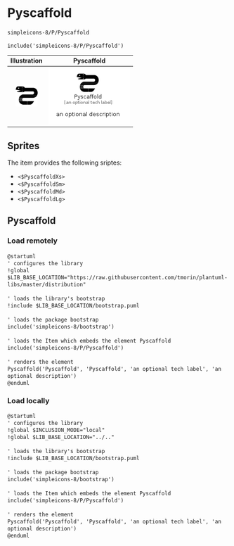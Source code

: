 # Pyscaffold


```text
simpleicons-8/P/Pyscaffold
```

```text
include('simpleicons-8/P/Pyscaffold')
```



| Illustration | Pyscaffold |
| :---: | :---: |
| ![illustration for Illustration](../../simpleicons-8/P/Pyscaffold.png) | ![illustration for Pyscaffold](../../simpleicons-8/P/Pyscaffold.Local.png) |



## Sprites
The item provides the following sriptes:

- `<$PyscaffoldXs>`
- `<$PyscaffoldSm>`
- `<$PyscaffoldMd>`
- `<$PyscaffoldLg>`





## Pyscaffold

### Load remotely
```plantuml
@startuml
' configures the library
!global $LIB_BASE_LOCATION="https://raw.githubusercontent.com/tmorin/plantuml-libs/master/distribution"

' loads the library's bootstrap
!include $LIB_BASE_LOCATION/bootstrap.puml

' loads the package bootstrap
include('simpleicons-8/bootstrap')

' loads the Item which embeds the element Pyscaffold
include('simpleicons-8/P/Pyscaffold')

' renders the element
Pyscaffold('Pyscaffold', 'Pyscaffold', 'an optional tech label', 'an optional description')
@enduml
```

### Load locally
```plantuml
@startuml
' configures the library
!global $INCLUSION_MODE="local"
!global $LIB_BASE_LOCATION="../.."

' loads the library's bootstrap
!include $LIB_BASE_LOCATION/bootstrap.puml

' loads the package bootstrap
include('simpleicons-8/bootstrap')

' loads the Item which embeds the element Pyscaffold
include('simpleicons-8/P/Pyscaffold')

' renders the element
Pyscaffold('Pyscaffold', 'Pyscaffold', 'an optional tech label', 'an optional description')
@enduml
```

